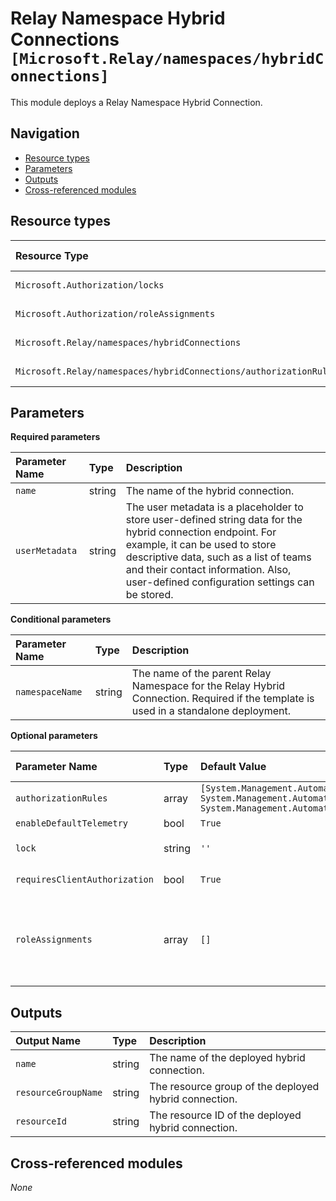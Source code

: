 # Relay Namespace Hybrid Connections `[Microsoft.Relay/namespaces/hybridConnections]`

This module deploys a Relay Namespace Hybrid Connection.

## Navigation

- [Resource types](#Resource-types)
- [Parameters](#Parameters)
- [Outputs](#Outputs)
- [Cross-referenced modules](#Cross-referenced-modules)

## Resource types

| Resource Type | API Version |
| :-- | :-- |
| `Microsoft.Authorization/locks` | [2020-05-01](https://learn.microsoft.com/en-us/azure/templates/Microsoft.Authorization/2020-05-01/locks) |
| `Microsoft.Authorization/roleAssignments` | [2022-04-01](https://learn.microsoft.com/en-us/azure/templates/Microsoft.Authorization/2022-04-01/roleAssignments) |
| `Microsoft.Relay/namespaces/hybridConnections` | [2021-11-01](https://learn.microsoft.com/en-us/azure/templates/Microsoft.Relay/2021-11-01/namespaces/hybridConnections) |
| `Microsoft.Relay/namespaces/hybridConnections/authorizationRules` | [2021-11-01](https://learn.microsoft.com/en-us/azure/templates/Microsoft.Relay/2021-11-01/namespaces/hybridConnections/authorizationRules) |

## Parameters

**Required parameters**

| Parameter Name | Type | Description |
| :-- | :-- | :-- |
| `name` | string | The name of the hybrid connection. |
| `userMetadata` | string | The user metadata is a placeholder to store user-defined string data for the hybrid connection endpoint. For example, it can be used to store descriptive data, such as a list of teams and their contact information. Also, user-defined configuration settings can be stored. |

**Conditional parameters**

| Parameter Name | Type | Description |
| :-- | :-- | :-- |
| `namespaceName` | string | The name of the parent Relay Namespace for the Relay Hybrid Connection. Required if the template is used in a standalone deployment. |

**Optional parameters**

| Parameter Name | Type | Default Value | Allowed Values | Description |
| :-- | :-- | :-- | :-- | :-- |
| `authorizationRules` | array | `[System.Management.Automation.OrderedHashtable, System.Management.Automation.OrderedHashtable, System.Management.Automation.OrderedHashtable]` |  | Authorization Rules for the Relay Hybrid Connection. |
| `enableDefaultTelemetry` | bool | `True` |  | Enable telemetry via a Globally Unique Identifier (GUID). |
| `lock` | string | `''` | `['', CanNotDelete, ReadOnly]` | Specify the type of lock. |
| `requiresClientAuthorization` | bool | `True` |  | A value indicating if this hybrid connection requires client authorization. |
| `roleAssignments` | array | `[]` |  | Array of role assignment objects that contain the 'roleDefinitionIdOrName' and 'principalId' to define RBAC role assignments on this resource. In the roleDefinitionIdOrName attribute, you can provide either the display name of the role definition, or its fully qualified ID in the following format: '/providers/Microsoft.Authorization/roleDefinitions/c2f4ef07-c644-48eb-af81-4b1b4947fb11'. |


## Outputs

| Output Name | Type | Description |
| :-- | :-- | :-- |
| `name` | string | The name of the deployed hybrid connection. |
| `resourceGroupName` | string | The resource group of the deployed hybrid connection. |
| `resourceId` | string | The resource ID of the deployed hybrid connection. |

## Cross-referenced modules

_None_
